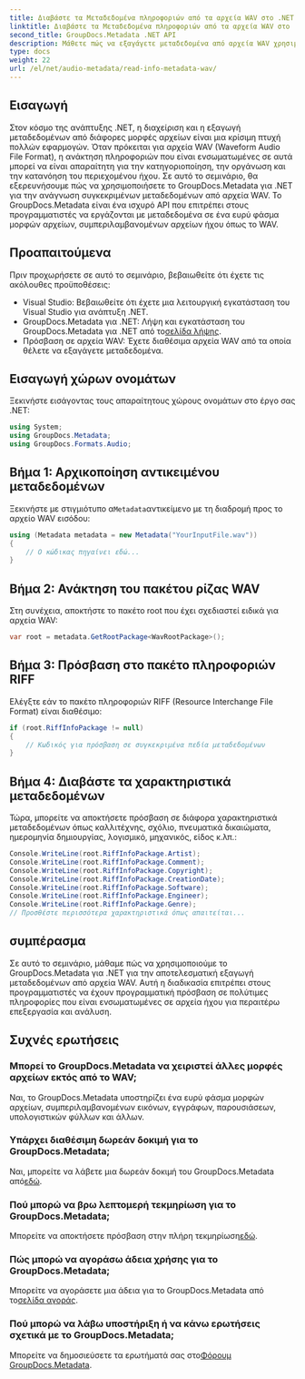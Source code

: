 ```yaml
---
title: Διαβάστε τα Μεταδεδομένα πληροφοριών από τα αρχεία WAV στο .NET
linktitle: Διαβάστε τα Μεταδεδομένα πληροφοριών από τα αρχεία WAV στο .NET
second_title: GroupDocs.Metadata .NET API
description: Μάθετε πώς να εξαγάγετε μεταδεδομένα από αρχεία WAV χρησιμοποιώντας το GroupDocs.Metadata για .NET. Βουτήξτε σε αυτό το βήμα προς βήμα σεμινάριο για να αξιοποιήσετε τα μεταδεδομένα για τη διαχείριση αρχείων ήχου.
type: docs
weight: 22
url: /el/net/audio-metadata/read-info-metadata-wav/
---
```

## Εισαγωγή
Στον κόσμο της ανάπτυξης .NET, η διαχείριση και η εξαγωγή μεταδεδομένων από διάφορες μορφές αρχείων είναι μια κρίσιμη πτυχή πολλών εφαρμογών. Όταν πρόκειται για αρχεία WAV (Waveform Audio File Format), η ανάκτηση πληροφοριών που είναι ενσωματωμένες σε αυτά μπορεί να είναι απαραίτητη για την κατηγοριοποίηση, την οργάνωση και την κατανόηση του περιεχομένου ήχου.
Σε αυτό το σεμινάριο, θα εξερευνήσουμε πώς να χρησιμοποιήσετε το GroupDocs.Metadata για .NET για την ανάγνωση συγκεκριμένων μεταδεδομένων από αρχεία WAV. Το GroupDocs.Metadata είναι ένα ισχυρό API που επιτρέπει στους προγραμματιστές να εργάζονται με μεταδεδομένα σε ένα ευρύ φάσμα μορφών αρχείων, συμπεριλαμβανομένων αρχείων ήχου όπως το WAV.
## Προαπαιτούμενα
Πριν προχωρήσετε σε αυτό το σεμινάριο, βεβαιωθείτε ότι έχετε τις ακόλουθες προϋποθέσεις:
- Visual Studio: Βεβαιωθείτε ότι έχετε μια λειτουργική εγκατάσταση του Visual Studio για ανάπτυξη .NET.
-  GroupDocs.Metadata για .NET: Λήψη και εγκατάσταση του GroupDocs.Metadata για .NET από το[σελίδα λήψης](https://releases.groupdocs.com/metadata/net/).
- Πρόσβαση σε αρχεία WAV: Έχετε διαθέσιμα αρχεία WAV από τα οποία θέλετε να εξαγάγετε μεταδεδομένα.

## Εισαγωγή χώρων ονομάτων
Ξεκινήστε εισάγοντας τους απαραίτητους χώρους ονομάτων στο έργο σας .NET:
```csharp
using System;
using GroupDocs.Metadata;
using GroupDocs.Formats.Audio;
```
## Βήμα 1: Αρχικοποίηση αντικειμένου μεταδεδομένων
 Ξεκινήστε με στιγμιότυπο α`Metadata`αντικείμενο με τη διαδρομή προς το αρχείο WAV εισόδου:
```csharp
using (Metadata metadata = new Metadata("YourInputFile.wav"))
{
    // Ο κώδικας πηγαίνει εδώ...
}
```
## Βήμα 2: Ανάκτηση του πακέτου ρίζας WAV
Στη συνέχεια, αποκτήστε το πακέτο root που έχει σχεδιαστεί ειδικά για αρχεία WAV:
```csharp
var root = metadata.GetRootPackage<WavRootPackage>();
```
## Βήμα 3: Πρόσβαση στο πακέτο πληροφοριών RIFF
Ελέγξτε εάν το πακέτο πληροφοριών RIFF (Resource Interchange File Format) είναι διαθέσιμο:
```csharp
if (root.RiffInfoPackage != null)
{
    // Κωδικός για πρόσβαση σε συγκεκριμένα πεδία μεταδεδομένων
}
```
## Βήμα 4: Διαβάστε τα χαρακτηριστικά μεταδεδομένων
Τώρα, μπορείτε να αποκτήσετε πρόσβαση σε διάφορα χαρακτηριστικά μεταδεδομένων όπως καλλιτέχνης, σχόλιο, πνευματικά δικαιώματα, ημερομηνία δημιουργίας, λογισμικό, μηχανικός, είδος κ.λπ.:
```csharp
Console.WriteLine(root.RiffInfoPackage.Artist);
Console.WriteLine(root.RiffInfoPackage.Comment);
Console.WriteLine(root.RiffInfoPackage.Copyright);
Console.WriteLine(root.RiffInfoPackage.CreationDate);
Console.WriteLine(root.RiffInfoPackage.Software);
Console.WriteLine(root.RiffInfoPackage.Engineer);
Console.WriteLine(root.RiffInfoPackage.Genre);
// Προσθέστε περισσότερα χαρακτηριστικά όπως απαιτείται...
```

## συμπέρασμα
Σε αυτό το σεμινάριο, μάθαμε πώς να χρησιμοποιούμε το GroupDocs.Metadata για .NET για την αποτελεσματική εξαγωγή μεταδεδομένων από αρχεία WAV. Αυτή η διαδικασία επιτρέπει στους προγραμματιστές να έχουν προγραμματική πρόσβαση σε πολύτιμες πληροφορίες που είναι ενσωματωμένες σε αρχεία ήχου για περαιτέρω επεξεργασία και ανάλυση.

## Συχνές ερωτήσεις
### Μπορεί το GroupDocs.Metadata να χειριστεί άλλες μορφές αρχείων εκτός από το WAV;
Ναι, το GroupDocs.Metadata υποστηρίζει ένα ευρύ φάσμα μορφών αρχείων, συμπεριλαμβανομένων εικόνων, εγγράφων, παρουσιάσεων, υπολογιστικών φύλλων και άλλων.
### Υπάρχει διαθέσιμη δωρεάν δοκιμή για το GroupDocs.Metadata;
 Ναι, μπορείτε να λάβετε μια δωρεάν δοκιμή του GroupDocs.Metadata από[εδώ](https://releases.groupdocs.com/).
### Πού μπορώ να βρω λεπτομερή τεκμηρίωση για το GroupDocs.Metadata;
 Μπορείτε να αποκτήσετε πρόσβαση στην πλήρη τεκμηρίωση[εδώ](https://reference.groupdocs.com/metadata/net/).
### Πώς μπορώ να αγοράσω άδεια χρήσης για το GroupDocs.Metadata;
 Μπορείτε να αγοράσετε μια άδεια για το GroupDocs.Metadata από το[σελίδα αγοράς](https://purchase.groupdocs.com/buy).
### Πού μπορώ να λάβω υποστήριξη ή να κάνω ερωτήσεις σχετικά με το GroupDocs.Metadata;
 Μπορείτε να δημοσιεύσετε τα ερωτήματά σας στο[Φόρουμ GroupDocs.Metadata](https://forum.groupdocs.com/c/metadata/14).